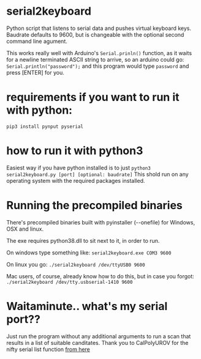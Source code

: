 # serial2keyboard
Python script that listens to serial data and pushes virtual keyboard keys. Baudrate defaults to 9600, but is changeable with the optional second command line agument. 

This works really well with Arduino's 
```Serial.prinln()``` function, as it waits for a newline terminated ASCII string to arrive, so an arduino could go:
```Serial.println("password");``` and this program would type ```password``` and press [ENTER] for you.

# requirements if you want to run it with python:
```
pip3 install pynput pyserial
```

# how to run it with python3
Easiest way if you have python installed is to just ```python3 serial2keyboard.py [port] [optional: baudrate]``` 
This shold run on any operating system with the required packages installed.

# Running the precompiled binaries

There's precompiled binaries built with pyinstaller (--onefile) for Windows, OSX and linux.

The exe requires python38.dll to sit next to it, in order to run.

On windows type something like: 
```serial2keyboard.exe COM3 9600```

On linux you go:
```./serial2keyboard /dev/ttyUSB0 9600```

Mac users, of course, already know how to do this, but in case you forgot:
```./serial2keyboard /dev/tty.usbserial-1410 9600```

# Waitaminute.. what's my serial port??
Just run the program without any additional arguments to run a scan that results in a list of suitable canditates. Thank you to CalPolyUROV for the nifty serial list function [from here](https://github.com/CalPolyUROV/UROV2019/blob/master/raspi/snr/comms/serial/serial_finder.py) 

